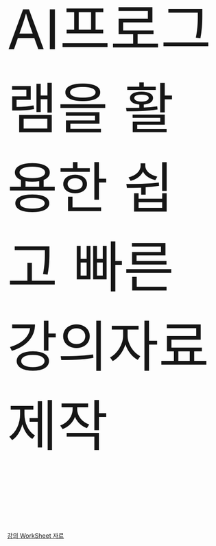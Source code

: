   <p style="font-size:128px; color:#161616;">AI프로그램을 활용한 쉽고 빠른 강의자료 제작</p>
  <br>
  <br>
  	<a href="https://docs.google.com/spreadsheets/d/1c8bt6Bp7NBN2C9Xyb8bex4xawQNwlfW5V7ERtbUyIxM/edit#gid=0" target="_blank">강의 WorkSheet 자료</a>
